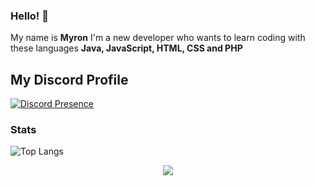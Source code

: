 ### Hello! 👋

My name is **Myron** I'm a new developer who wants to learn coding with these languages **Java, JavaScript, HTML, CSS and PHP**

## My Discord Profile
[![Discord Presence](https://lanyard-profile-readme.vercel.app/api/427872440694210560)](https://discord.com/users/427872440694210560)

### Stats
![Top Langs](https://github-readme-stats.vercel.app/api/top-langs/?username=ItsJustMyron)
<p align="center">
<img align="center" src="https://github-readme-stats-anuraghazra1.vercel.app/api?username=ItsJustMyron&include_all_commits=true&show_icons=true&theme=vue&count_private=true&hide_border=true" />
</p>
